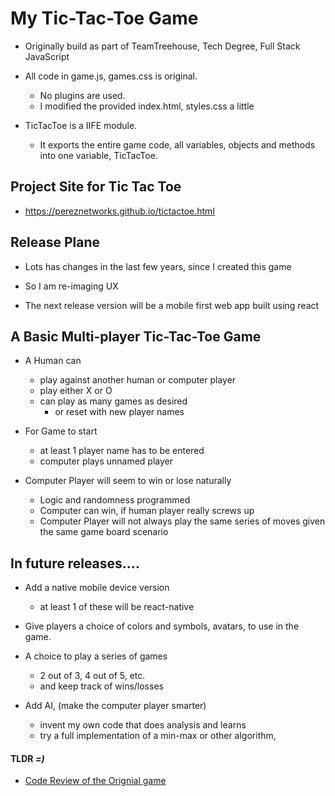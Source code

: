 # My Tic-Tac-Toe Game

  - Originally build as part of TeamTreehouse, Tech Degree, Full Stack JavaScript

  - All code in game.js, games.css is original.
    - No plugins are used.
    - I modified the provided index.html, styles.css a little

  - TicTacToe is a IIFE module.
    - It exports the entire game code, all variables, objects and methods into one variable, TicTacToe.

## Project Site for Tic Tac Toe

  - https://pereznetworks.github.io/tictactoe.html

## Release Plane

  - Lots has changes in the last few years, since I created this game

  - So I am re-imaging UX

  - The next release version will be a mobile first web app built using react

## A Basic Multi-player Tic-Tac-Toe Game

  - A Human can
    - play against another human or computer player
    - play either X or O
    - can play as many games as desired
      - or reset with new player names

  - For Game to start
    - at least 1 player name has to be entered
    - computer plays unnamed player

  - Computer Player will seem to win or lose naturally
    - Logic and randomness programmed
    - Computer can win, if human player really screws up
    - Computer Player will not always play the same series of moves given the same game board scenario

## In future releases....

  - Add a native mobile device version
    - at least 1 of these will be react-native

  - Give players a choice of colors and symbols, avatars, to use in the game.

  - A choice to play a series of games
    - 2 out of 3, 4 out of 5, etc.
    - and keep track of wins/losses

  - Add AI, (make the computer player smarter)
    - invent my own code that does analysis and learns
    - try a full implementation of a min-max or other algorithm,

#### TLDR *=)*
  - [Code Review of the Orignial game](TechnicalReadme.md)
